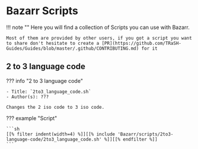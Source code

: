 # Bazarr Scripts

!!! note ""
    Here you will find a collection of Scripts you can use with Bazarr.

    Most of them are provided by other users, if you got a script you want to share don't hesitate to create a [PR](https://github.com/TRaSH-Guides/Guides/blob/master/.github/CONTRIBUTING.md) for it

## 2 to 3 language code

??? info "2 to 3 language code"

    - Title: `2to3_language_code.sh`
    - Author(s): ???

    Changes the 2 iso code to 3 iso code.

??? example "Script"

    ```sh
    [[% filter indent(width=4) %]][[% include 'Bazarr/scripts/2to3-language-code/2to3_language_code.sh' %]][[% endfilter %]]
    ```

